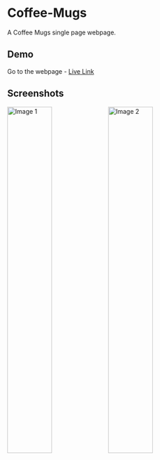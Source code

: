 # Coffee-Mugs

A Coffee Mugs single page webpage.


## Demo

Go to the webpage - [Live Link](https://hv-coffee-mugs.netlify.app/)


## Screenshots
<!-- 
![mobile-view](https://github.com/WildxHV/Coffee-Mugs/assets/71403298/d1df57e2-130c-48d8-bf7a-b7756713b90f)

![desktop-view](https://github.com/WildxHV/Coffee-Mugs/assets/71403298/64686f6b-62b1-4779-9414-7949865365f3)
 -->
 <p float="left">
  <img src="https://github.com/WildxHV/Coffee-Mugs/assets/71403298/d1df57e2-130c-48d8-bf7a-b7756713b90f" alt="Image 1" width="45%" />
  <img src="https://github.com/WildxHV/Coffee-Mugs/assets/71403298/64686f6b-62b1-4779-9414-7949865365f3" alt="Image 2" width="45%" />
</p>
